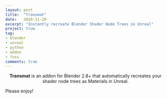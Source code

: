 ```yaml
---
layout: post
title:  "Transmat"
date:   2020-11-20
excerpt: "Instantly recreate Blender Shader Node Trees in Unreal"
project: true
tag:
- blender 
- unreal
- python
- addon
- foss
comments: true
---
```

    
<center><b>Transmat</b> is an addon for Blender 2.8+ that automatically recreates your shader node trees as Materials in Unreal.</center>
     
Please enjoy!

